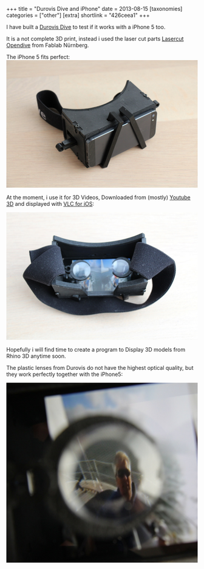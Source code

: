 +++
title = "Durovis Dive and iPhone"
date = 2013-08-15
[taxonomies]
categories = ["other"]
[extra]
shortlink = "426ceea1"
+++

I have built a [Durovis Dive](http://www.durovis.com) to test if it works with a iPhone 5 too.

It is a not complete 3D print, instead i used the laser cut parts [Lasercut Opendive](http://wiki.fablab-nuernberg.de/w/Ding:opendive) from Fablab Nürnberg.

<!-- more -->

The iPhone 5 fits perfect:
![Durovis Dive](durovis1.jpg)

At the moment, i use it for 3D Videos, Downloaded from (mostly) [Youtube 3D](http://youtube.com/3d) and displayed with
[VLC for iOS](https://itunes.apple.com/de/app/vlc-for-ios/id650377962?mt=8):

![Durovis Dive](durovis2.jpg)

Hopefully i will find time to create a program to Display 3D models from Rhino 3D anytime soon.

The plastic lenses from Durovis do not have the highest optical quality, but they work perfectly together with the iPhone5:

![Durovis Dive](durovis3.jpg)

